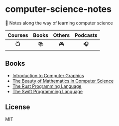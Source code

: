 # computer-science-notes

📖 Notes along the way of learning computer science

| Courses | Books | Others | Podcasts |
| :-: | :-: | :-: | :-: |
| 📺 | 📚 | 🎮 | 🎧 |

## Books

- [Introduction to Computer Graphics][0]
- [The Beauty of Mathematics in Computer Science][1]
- [The Rust Programming Language][2]
- [The Swift Programming Language][3]

## License

MIT

<!-- Links --->
[0]: https://github.com/LitoMore/computer-science-notes/tree/master/introduction-to-computer-graphics
[1]: https://github.com/LitoMore/computer-science-notes/tree/master/the-beauty-of-mathematics-in-computer-science
[2]: https://github.com/LitoMore/computer-science-notes/tree/master/the-rust-programming-language
[3]: https://github.com/LitoMore/computer-science-notes/tree/master/the-swift-programming-language
